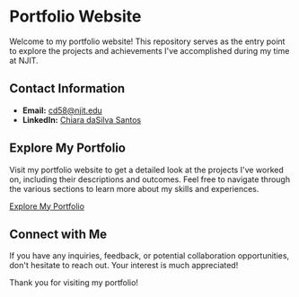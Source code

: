 # Portfolio Website

Welcome to my portfolio website! This repository serves as the entry point to explore the projects and achievements I've accomplished during my time at NJIT.

## Contact Information
- **Email:** [cd58@njit.edu](mailto:cd58@njit.edu)
- **LinkedIn:** [Chiara daSilva Santos](www.linkedin.com/in/chiara-dasilva-santos-b01099230)

## Explore My Portfolio

Visit my portfolio website to get a detailed look at the projects I've worked on, including their descriptions and outcomes. Feel free to navigate through the various sections to learn more about my skills and experiences.

[Explore My Portfolio](https://cdasilvasantos.github.io/portfolio/)

## Connect with Me

If you have any inquiries, feedback, or potential collaboration opportunities, don't hesitate to reach out. Your interest is much appreciated!

Thank you for visiting my portfolio!
